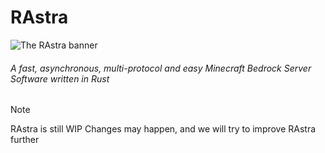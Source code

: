 # RAstra
<picture>
  <img alt="The RAstra banner" src="https://github.com/Adrian8115/RAstra/blob/9b26b2e77fed8c48e4124cfdf50a0e3e5c678588/assets/RAstra_banner.png">
</picture>

###### A fast, asynchronous, multi-protocol and easy Minecraft Bedrock Server Software written in Rust

> [!NOTE]
> RAstra is still WIP
> Changes may happen, and we will try to improve RAstra further